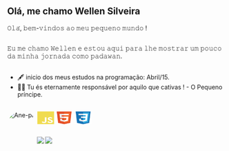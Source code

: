 ## Olá, me chamo Wellen Silveira
𝙾𝚕𝚊́, 𝚋𝚎𝚖-𝚟𝚒𝚗𝚍𝚘𝚜 𝚊𝚘 𝚖𝚎𝚞 𝚙𝚎𝚚𝚞𝚎𝚗𝚘 𝚖𝚞𝚗𝚍𝚘 !
##
𝙴𝚞 𝚖𝚎 𝚌𝚑𝚊𝚖𝚘 𝚆𝚎𝚕𝚕𝚎𝚗 𝚎 𝚎𝚜𝚝𝚘𝚞 𝚊𝚚𝚞𝚒 𝚙𝚊𝚛𝚊 𝚕𝚑𝚎 𝚖𝚘𝚜𝚝𝚛𝚊𝚛 𝚞𝚖 𝚙𝚘𝚞𝚌𝚘 𝚍𝚊 𝚖𝚒𝚗𝚑𝚊 𝚓𝚘𝚛𝚗𝚊𝚍𝚊 𝚌𝚘𝚖𝚘 𝚙𝚊𝚍𝚊𝚠𝚊𝚗.
##
- 🖋 inicio dos meus estudos na programação: Abril/15.
- 👨‍⚕️ Tu és eternamente responsável por aquilo que cativas ! - O Pequeno príncipe.
<div style="display: inline_block"><br>
  <img align="center" alt="Ane-Js" height="30" width="40" src="https://raw.githubusercontent.com/devicons/devicon/master/icons/javascript/javascript-plain.svg">
  <img align="center" alt="Ane-HTML" height="30" width="40" src="https://raw.githubusercontent.com/devicons/devicon/master/icons/html5/html5-original.svg">
  <img align="center" alt="Ane-CSS" height="30" width="40" src="https://raw.githubusercontent.com/devicons/devicon/master/icons/css3/css3-original.svg">
 
  <img align="left" alt="Ane-pic" height="100" style="border-radius:45px;" src="https://64.media.tumblr.com/d9eb023e9168e216d2c6314e9273dc06/8ab53c1b9da04bfa-49/s500x750/d24c5c8edc29f5c9ceec73fed6bcb98f7c3255b1.gifv">
  
</div>
  
  ##
 
<div> 
   
  
  <a href="https://www.instagram.com/wellensilveira._/" target="_blank"><img src="https://img.shields.io/badge/-Instagram-%23E4405F?style=for-the-badge&logo=instagram&logoColor=white" target="_blank"></a>
  <a href="https://www.linkedin.com/in/wellen-silveira-713b74196/" target="_blank"><img src="https://img.shields.io/badge/-LinkedIn-%230077B5?style=for-the-badge&logo=linkedin&logoColor=white" target="_blank"></a>
  
</div>


